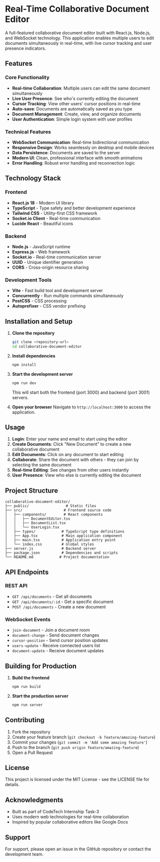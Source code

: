 # Real-Time Collaborative Document Editor

A full-featured collaborative document editor built with React.js, Node.js, and WebSocket technology. This application enables multiple users to edit documents simultaneously in real-time, with live cursor tracking and user presence indicators.

## Features

### Core Functionality
- **Real-time Collaboration**: Multiple users can edit the same document simultaneously
- **Live User Presence**: See who's currently editing the document
- **Cursor Tracking**: View other users' cursor positions in real-time
- **Auto-save**: Documents are automatically saved as you type
- **Document Management**: Create, view, and organize documents
- **User Authentication**: Simple login system with user profiles

### Technical Features
- **WebSocket Communication**: Real-time bidirectional communication
- **Responsive Design**: Works seamlessly on desktop and mobile devices
- **Data Persistence**: Documents are saved to the server
- **Modern UI**: Clean, professional interface with smooth animations
- **Error Handling**: Robust error handling and reconnection logic

## Technology Stack

### Frontend
- **React.js 18** - Modern UI library
- **TypeScript** - Type safety and better development experience
- **Tailwind CSS** - Utility-first CSS framework
- **Socket.io Client** - Real-time communication
- **Lucide React** - Beautiful icons

### Backend
- **Node.js** - JavaScript runtime
- **Express.js** - Web framework
- **Socket.io** - Real-time communication server
- **UUID** - Unique identifier generation
- **CORS** - Cross-origin resource sharing

### Development Tools
- **Vite** - Fast build tool and development server
- **Concurrently** - Run multiple commands simultaneously
- **PostCSS** - CSS processing
- **Autoprefixer** - CSS vendor prefixing

## Installation and Setup

1. **Clone the repository**
   ```bash
   git clone <repository-url>
   cd collaborative-document-editor
   ```

2. **Install dependencies**
   ```bash
   npm install
   ```

3. **Start the development server**
   ```bash
   npm run dev
   ```

   This will start both the frontend (port 3000) and backend (port 3001) servers.

4. **Open your browser**
   Navigate to `http://localhost:3000` to access the application.

## Usage

1. **Login**: Enter your name and email to start using the editor
2. **Create Documents**: Click "New Document" to create a new collaborative document
3. **Edit Documents**: Click on any document to start editing
4. **Collaborate**: Share the document with others - they can join by selecting the same document
5. **Real-time Editing**: See changes from other users instantly
6. **User Presence**: View who else is currently editing the document

## Project Structure

```
collaborative-document-editor/
├── public/                 # Static files
├── src/                   # Frontend source code
│   ├── components/        # React components
│   │   ├── DocumentEditor.tsx
│   │   ├── DocumentList.tsx
│   │   └── UserLogin.tsx
│   ├── types/            # TypeScript type definitions
│   ├── App.tsx           # Main application component
│   ├── main.tsx          # Application entry point
│   └── index.css         # Global styles
├── server.js             # Backend server
├── package.json          # Dependencies and scripts
└── README.md            # Project documentation
```

## API Endpoints

### REST API
- `GET /api/documents` - Get all documents
- `GET /api/documents/:id` - Get a specific document
- `POST /api/documents` - Create a new document

### WebSocket Events
- `join-document` - Join a document room
- `document-change` - Send document changes
- `cursor-position` - Send cursor position updates
- `users-update` - Receive connected users list
- `document-update` - Receive document updates

## Building for Production

1. **Build the frontend**
   ```bash
   npm run build
   ```

2. **Start the production server**
   ```bash
   npm run server
   ```

## Contributing

1. Fork the repository
2. Create your feature branch (`git checkout -b feature/amazing-feature`)
3. Commit your changes (`git commit -m 'Add some amazing feature'`)
4. Push to the branch (`git push origin feature/amazing-feature`)
5. Open a Pull Request

## License

This project is licensed under the MIT License - see the LICENSE file for details.

## Acknowledgments

- Built as part of CodeTech Internship Task-3
- Uses modern web technologies for real-time collaboration
- Inspired by popular collaborative editors like Google Docs

## Support

For support, please open an issue in the GitHub repository or contact the development team.
